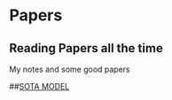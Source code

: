 # Papers
## Reading Papers all the time

My notes and some good papers

##[SOTA MODEL](https://www.jiqizhixin.com/sota)
